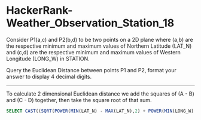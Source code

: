 # HackerRank-Weather_Observation_Station_18

Consider P1(a,c) and P2(b,d) to be two points on a 2D plane where (a,b) are the respective minimum and maximum values of Northern Latitude (LAT_N) and (c,d) are the respective minimum and maximum values of Western Longitude (LONG_W) in STATION.

Query the Euclidean Distance between points P1 and P2, format your answer to display 4 decimal digits.

---

To calculate 2 dimensional Euclidean distance we add the squares of (A - B) and (C - D) together, then take the square root of that sum.

```SQL
SELECT CAST((SQRT(POWER(MIN(LAT_N) - MAX(LAT_N),2) + POWER(MIN(LONG_W) - MAX(LONG_W),2)))AS DECIMAL(20,4)) FROM STATION
```
